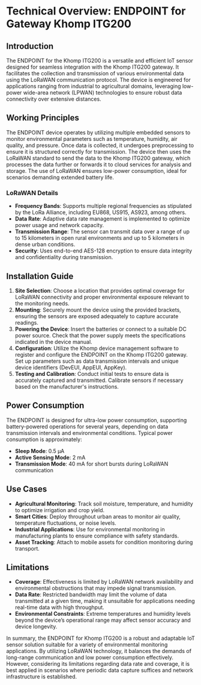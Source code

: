 # Technical Overview: ENDPOINT for Gateway Khomp ITG200

## Introduction
The ENDPOINT for the Khomp ITG200 is a versatile and efficient IoT sensor designed for seamless integration with the Khomp ITG200 gateway. It facilitates the collection and transmission of various environmental data using the LoRaWAN communication protocol. The device is engineered for applications ranging from industrial to agricultural domains, leveraging low-power wide-area network (LPWAN) technologies to ensure robust data connectivity over extensive distances.

## Working Principles
The ENDPOINT device operates by utilizing multiple embedded sensors to monitor environmental parameters such as temperature, humidity, air quality, and pressure. Once data is collected, it undergoes preprocessing to ensure it is structured correctly for transmission. The device then uses the LoRaWAN standard to send the data to the Khomp ITG200 gateway, which processes the data further or forwards it to cloud services for analysis and storage. The use of LoRaWAN ensures low-power consumption, ideal for scenarios demanding extended battery life.

### LoRaWAN Details
- **Frequency Bands**: Supports multiple regional frequencies as stipulated by the LoRa Alliance, including EU868, US915, AS923, among others.
- **Data Rate**: Adaptive data rate management is implemented to optimize power usage and network capacity.
- **Transmission Range**: The sensor can transmit data over a range of up to 15 kilometers in open rural environments and up to 5 kilometers in dense urban conditions.
- **Security**: Uses end-to-end AES-128 encryption to ensure data integrity and confidentiality during transmission.

## Installation Guide
1. **Site Selection**: Choose a location that provides optimal coverage for LoRaWAN connectivity and proper environmental exposure relevant to the monitoring needs.
2. **Mounting**: Securely mount the device using the provided brackets, ensuring the sensors are exposed adequately to capture accurate readings.
3. **Powering the Device**: Insert the batteries or connect to a suitable DC power source. Check that the power supply meets the specifications indicated in the device manual.
4. **Configuration**: Utilize the Khomp device management software to register and configure the ENDPOINT on the Khomp ITG200 gateway. Set up parameters such as data transmission intervals and unique device identifiers (DevEUI, AppEUI, AppKey).
5. **Testing and Calibration**: Conduct initial tests to ensure data is accurately captured and transmitted. Calibrate sensors if necessary based on the manufacturer's instructions.

## Power Consumption
The ENDPOINT is designed for ultra-low power consumption, supporting battery-powered operations for several years, depending on data transmission intervals and environmental conditions. Typical power consumption is approximately:
- **Sleep Mode**: 0.5 µA
- **Active Sensing Mode**: 2 mA
- **Transmission Mode**: 40 mA for short bursts during LoRaWAN communication

## Use Cases
- **Agricultural Monitoring**: Track soil moisture, temperature, and humidity to optimize irrigation and crop yield.
- **Smart Cities**: Deploy throughout urban areas to monitor air quality, temperature fluctuations, or noise levels.
- **Industrial Applications**: Use for environmental monitoring in manufacturing plants to ensure compliance with safety standards.
- **Asset Tracking**: Attach to mobile assets for condition monitoring during transport.

## Limitations
- **Coverage**: Effectiveness is limited by LoRaWAN network availability and environmental obstructions that may impede signal transmission.
- **Data Rate**: Restricted bandwidth may limit the volume of data transmitted at a given time, making it unsuitable for applications needing real-time data with high throughput.
- **Environmental Constraints**: Extreme temperatures and humidity levels beyond the device’s operational range may affect sensor accuracy and device longevity.

In summary, the ENDPOINT for Khomp ITG200 is a robust and adaptable IoT sensor solution suitable for a variety of environmental monitoring applications. By utilizing LoRaWAN technology, it balances the demands of long-range communication and low power consumption effectively. However, considering its limitations regarding data rate and coverage, it is best applied in scenarios where periodic data capture suffices and network infrastructure is established.